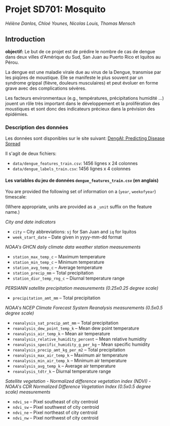 # Projet SD701: Mosquito

*Hélène Danlos, Chloé Younes, Nicolas Louis, Thomas Mensch*

## Introduction

**objectif:** Le but de ce projet est de prédire le nombre de cas de dengue dans deux villes d'Amérique du Sud, San Juan au Puerto Rico et Iquitos au Pérou.

La dengue est une maladie virale due au virus de la Dengue, transmise par les piqûres de moustique. Elle se manifeste le plus souvent par un syndrome grippal (fièvre, douleurs musculaires) et peut évoluer en forme grave avec des complications sévères.

Les facteurs environmentaux (e.g., températures, précipitations humidité ...) jouent un rôle très important dans le développement et la prolifération des moustiques et sont donc des indicateurs précieux dans la prévision des épidémies.

### Description des données

Les données sont disponibles sur le site suivant:
[DengAI: Predicting Disease Spread ](https://www.drivendata.org/competitions/44/dengai-predicting-disease-spread/)

Il s'agit de deux fichiers:

 - `data/dengue_features_train.csv`: 1456 lignes x 24 colonnes
 - `data/dengue_labels_train.csv`: 1456 lignes x 4 colonnes

#### Les variables du jeu de données `dengue_features_train.csv` (en anglais)

You are provided the following set of information on a (`year`, `weekofyear`) timescale:

(Where appropriate, units are provided as a `_unit` suffix on the feature name.)

*City and date indicators*

 - `city` – City abbreviations: `sj` for San Juan and `iq` for Iquitos
 - `week_start_date` – Date given in yyyy-mm-dd format

*NOAA's GHCN daily climate data weather station measurements*

 - `station_max_temp_c` – Maximum temperature
 - `station_min_temp_c` – Minimum temperature
 - `station_avg_temp_c` – Average temperature
 - `station_precip_mm` – Total precipitation
 - `station_diur_temp_rng_c` – Diurnal temperature range
 
*PERSIANN satellite precipitation measurements (0.25x0.25 degree scale)*

 - `precipitation_amt_mm` – Total precipitation

*NOAA's NCEP Climate Forecast System Reanalysis measurements (0.5x0.5 degree scale)*

 - `reanalysis_sat_precip_amt_mm` – Total precipitation
 - `reanalysis_dew_point_temp_k` – Mean dew point temperature
 - `reanalysis_air_temp_k` – Mean air temperature
 - `reanalysis_relative_humidity_percent` – Mean relative humidity
 - `reanalysis_specific_humidity_g_per_kg` – Mean specific humidity
 - `reanalysis_precip_amt_kg_per_m2` – Total precipitation
 - `reanalysis_max_air_temp_k` – Maximum air temperature
 - `reanalysis_min_air_temp_k` – Minimum air temperature
 - `reanalysis_avg_temp_k` – Average air temperature
 - `reanalysis_tdtr_k` – Diurnal temperature range

*Satellite vegetation - Normalized difference vegetation index (NDVI) - NOAA's CDR Normalized Difference Vegetation Index (0.5x0.5 degree scale) measurements*

 - `ndvi_se` – Pixel southeast of city centroid
 - `ndvi_sw` – Pixel southwest of city centroid
 - `ndvi_ne` – Pixel northeast of city centroid
 - `ndvi_nw` – Pixel northwest of city centroid



